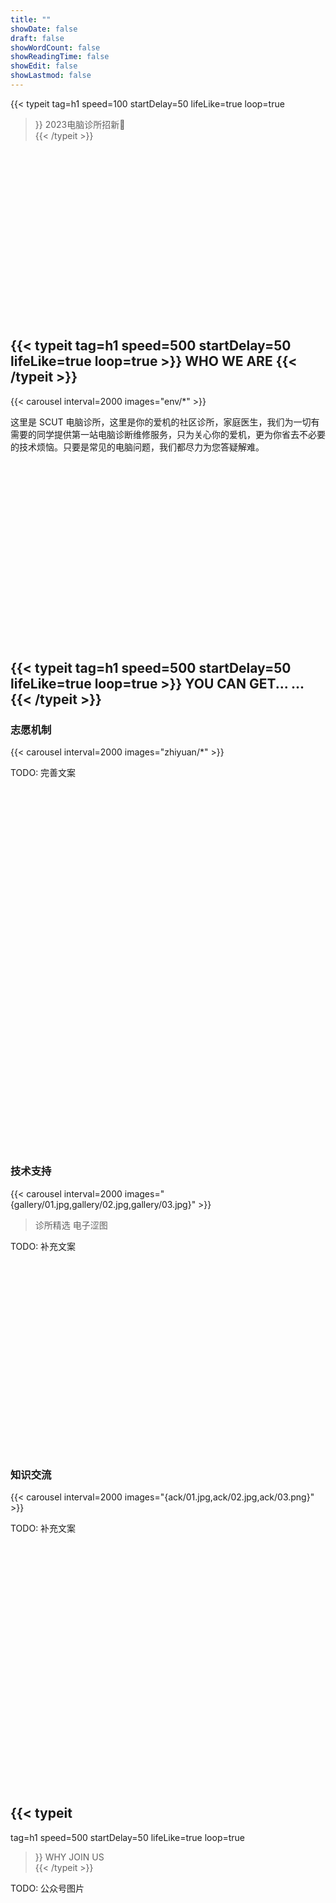 ```yaml
---
title: ""
showDate: false
draft: false
showWordCount: false
showReadingTime: false
showEdit: false
showLastmod: false
---
```



{{< typeit 
  tag=h1
  speed=100
  startDelay=50
  lifeLike=true
  loop=true
>}}
2023电脑诊所招新👏                                    
{{< /typeit >}}

<br>
<br>
<br>
<br>
<br>
<br>
<br>
<br>
<br>
<br>
<br>
<br>
<br>
<br>
<br>
<br>

## {{< typeit tag=h1 speed=500 startDelay=50 lifeLike=true loop=true >}} WHO WE ARE        {{< /typeit >}}

{{< carousel interval=2000 images="env/*" >}}

这里是 SCUT 电脑诊所，这里是你的爱机的社区诊所，家庭医生，我们为一切有需要的同学提供第一站电脑诊断维修服务，只为关心你的爱机，更为你省去不必要的技术烦恼。只要是常见的电脑问题，我们都尽力为您答疑解难。

<!-- Todo: history -->

<br>
<br>
<br>
<br>
<br>
<br>
<br>
<br>
<br>
<br>
<br>
<br>
<br>
<br>
<br>
<br>
<br>


## {{< typeit tag=h1 speed=500 startDelay=50 lifeLike=true loop=true >}} YOU CAN GET... ...        {{< /typeit >}}

### **志愿机制**

{{< carousel interval=2000 images="zhiyuan/*" >}}

TODO: 完善文案

<br>
<br>
<br>
<br>
<br>
<br>
<br>
<br>
<br>
<br>
<br>
<br>
<br>
<br>
<br>
<br>
<br>
<br>
<br>
<br>
<br>
<br>
<br>
<br>
<br>
<br>
<br>
<br>
<br>
<br>
<br>
<br>
<br>
<br>

### **技术支持**

{{< carousel interval=2000 images="{gallery/01.jpg,gallery/02.jpg,gallery/03.jpg}" >}}

> 诊所精选 电子涩图

TODO: 补充文案

<br>
<br>
<br>
<br>
<br>
<br>
<br>
<br>
<br>
<br>
<br>
<br>
<br>
<br>
<br>
<br>
<br>
<br>

### **知识交流**

{{< carousel interval=2000 images="{ack/01.jpg,ack/02.jpg,ack/03.png}" >}}

TODO: 补充文案

<br>
<br>
<br>
<br>
<br>
<br>
<br>
<br>
<br>
<br>
<br>
<br>
<br>
<br>
<br>
<br>
<br>
<br>
<br>
<br>
<br>
<br>
<br>

## {{< typeit 
  tag=h1
  speed=500
  startDelay=50
  lifeLike=true
  loop=true
>}}
WHY JOIN US          
{{< /typeit >}}

<!-- Todo:  -->
TODO: 公众号图片

<br>
<br>
<br>
<br>
<br>
<br>
<br>
<br>
<br>
<br>
<br>
<br>
<br>
<br>
<br>
<br>
<br>
<br>
<br>


